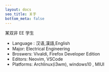 ```yaml
---
layout: docs
seo_title: 关于
bottom_meta: false
---
```


某双非 EE 学生

- Language : 汉语,漢語,English
- Major: Electrical Engineering
- Broswers: Vivaldi, Firefox Developer Edition
- Editors: Neovim, VSCode
- Platforms: Archlinux(i3wm), windows10 , MIUI
